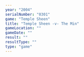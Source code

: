 ```yaml
---
year: "2004"
serialNumber: "0301" 
game: "Temple Sheen"
title: "Temple Sheen -v- The Min"
gameLocation: ""
gameDate: ""
result: ""
resultType: ""
type: "game"
---
```

